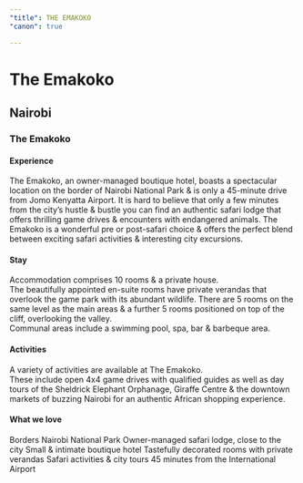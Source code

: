 ```yaml
---
"title": THE EMAKOKO
"canon": true

---
```


# The Emakoko
## Nairobi
### The Emakoko

#### Experience
The Emakoko, an owner-managed boutique hotel, boasts a spectacular location on the border of Nairobi National Park &amp; is only a 45-minute drive from Jomo Kenyatta Airport.
It is hard to believe that only a few minutes from the city’s hustle &amp; bustle you can find an authentic safari lodge that offers thrilling game drives &amp; encounters with endangered animals.
The Emakoko is a wonderful pre or post-safari choice &amp; offers the perfect blend between exciting safari activities &amp; interesting city excursions.

#### Stay
Accommodation comprises 10 rooms &amp; a private house.  
The beautifully appointed en-suite rooms have private verandas that overlook the game park with its abundant wildlife.
There are 5 rooms on the same level as the main areas &amp; a further 5 rooms positioned on top of the cliff, overlooking the valley.  
Communal areas include a swimming pool, spa, bar &amp; barbeque area.

#### Activities
A variety of activities are available at The Emakoko.  
These include open 4x4 game drives with qualified guides as well as day tours of the Sheldrick Elephant Orphanage, Giraffe Centre &amp; the downtown markets of buzzing Nairobi for an authentic African shopping experience.


#### What we love
Borders Nairobi National Park
Owner-managed safari lodge, close to the city
Small &amp; intimate boutique hotel
Tastefully decorated rooms with private verandas
Safari activities &amp; city tours
45 minutes from the International Airport